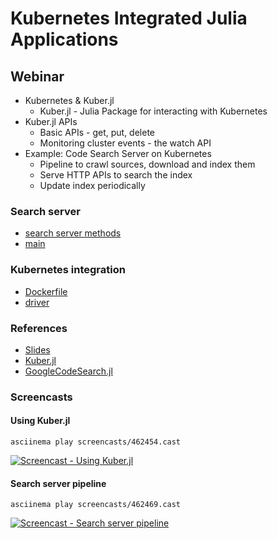 # Kubernetes Integrated Julia Applications

## Webinar
- Kubernetes & Kuber.jl
  - Kuber.jl - Julia Package for interacting with Kubernetes
- Kuber.jl APIs
  - Basic APIs - get, put, delete
  - Monitoring cluster events - the watch API
- Example: Code Search Server on Kubernetes
  - Pipeline to crawl sources, download and index them
  - Serve HTTP APIs to search the index
  - Update index periodically

### Search server
- [search server methods](src/utils.jl)
- [main](src/main.jl)

### Kubernetes integration
- [Dockerfile](Dockerfile)
- [driver](src/k8sutils.jl)

### References

- [Slides](KubernetesIntegratedJuliaApplications.pdf)
- [Kuber.jl](https://github.com/JuliaComputing/Kuber.jl)
- [GoogleCodeSearch.jl](https://github.com/tanmaykm/GoogleCodeSearch.jl)

### Screencasts

#### Using Kuber.jl

`asciinema play screencasts/462454.cast`

[![Screencast - Using Kuber.jl](https://asciinema.org/a/462454.svg)](https://asciinema.org/a/462454)

#### Search server pipeline

`asciinema play screencasts/462469.cast`

[![Screencast - Search server pipeline](https://asciinema.org/a/462469.svg)](https://asciinema.org/a/462469)
